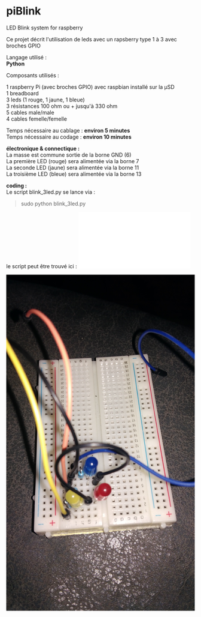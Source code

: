 # piBlink
LED Blink system for raspberry

Ce projet décrit l'utilisation de leds avec un rapsberry type 1 à 3 avec broches GPIO

Langage utilisé :  
**Python**

Composants utilisés : 

1 raspberry Pi (avec broches GPIO) avec raspbian installé sur la µSD  
1 breadboard  
3 leds (1 rouge, 1 jaune, 1 bleue)  
3 résistances 100 ohm ou + jusqu'à 330 ohm  
5 cables male/male  
4 cables femelle/femelle  

Temps nécessaire au cablage : **environ 5 minutes**  
Temps nécessaire au codage : **environ 10 minutes**  

**électronique & connectique :**  
La masse est commune sortie de la borne GND (6)  
La première LED (rouge) sera alimentée via la borne 7  
La seconde LED (jaune) sera alimentée via la borne 11  
La troisième LED (bleue) sera alimentée via la borne 13  

**coding :**  
Le script blink_3led.py se lance via :  
> sudo python blink_3led.py

le script peut être trouvé ici : ![Script python](/scripts/blink_3led.py "Script python")

![Alt text](/images/montage%203%20leds.jpg?raw=true "Optional Title")
